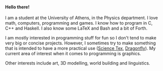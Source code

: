 #### Hello there!
I am a student at the University of Athens, in the Physics department. I love math, 
computers, programming and games. I know how to program in C, C++ and Haskell. I also know some LaTeX and Bash and a bit of Forth.

I am mostly interested in programming stuff for fun so I don't tend to make very big or concise projects. 
However, I sometimes try to make something that is intended 
to have a more practical use ([Science Tex](https://github.com/xmamalou/science-tex), [Dragonfly](https://github.com/xmamalou/dragonfly)).
My current area of interest when it comes to programming is graphics.

Other interests include art, 3D modelling, world building and linguistics.

<!---
xmamalou/xmamalou is a ✨ special ✨ repository because its `README.md` (this file) appears on your GitHub profile.
You can click the Preview link to take a look at your changes.
--->
